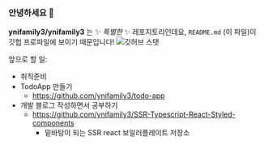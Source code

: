 ### 안녕하세요 👋

**ynifamily3/ynifamily3** 는 ✨ _특별한_ ✨ 레포지토리인데요, `README.md` (이 파일)이 깃헙 프로파일에 보이기 때문입니다!
![깃허브 스탯](https://github-readme-stats.vercel.app/api?username=ynifamily3&show_icons=true)

앞으로 할 일:
- 취직준비
- TodoApp 만들기
  - https://github.com/ynifamily3/todo-app
- 개발 블로그 작성하면서 공부하기 
  - https://github.com/ynifamily3/SSR-Typescript-React-Styled-components
    - 밑바탕이 되는 SSR react 보일러플레이트 저장소 
